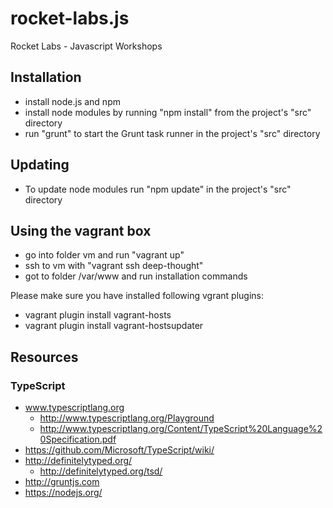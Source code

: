 # rocket-labs.js
Rocket Labs - Javascript Workshops

## Installation ##

* install node.js and npm
* install node modules by running "npm install" from the project's "src" directory
* run "grunt" to start the Grunt task runner in the project's "src" directory

## Updating ##

* To update node modules run "npm update" in the project's "src" directory

## Using the vagrant box ##

* go into folder vm and run "vagrant up"
* ssh to vm with "vagrant ssh deep-thought"
* got to folder /var/www and run installation commands

Please make sure you have installed following vgrant plugins:
* vagrant plugin install vagrant-hosts
* vagrant plugin install vagrant-hostsupdater

## Resources ##

### TypeScript ###

* www.typescriptlang.org
  * http://www.typescriptlang.org/Playground
  * http://www.typescriptlang.org/Content/TypeScript%20Language%20Specification.pdf
* https://github.com/Microsoft/TypeScript/wiki/ 
* http://definitelytyped.org/ 
  * http://definitelytyped.org/tsd/
* http://gruntjs.com
* https://nodejs.org/
